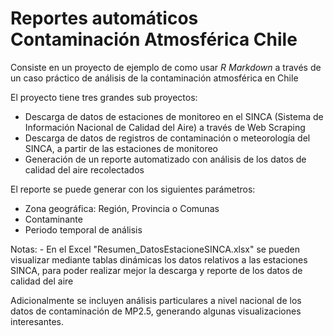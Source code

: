 Reportes automáticos Contaminación Atmosférica Chile
================
Consiste en un proyecto de ejemplo de como usar *R Markdown* a través de un caso práctico de análisis de la contaminación atmosférica en Chile

El proyecto tiene tres grandes sub proyectos:
* Descarga de datos de estaciones de monitoreo en el SINCA (Sistema de Información Nacional de Calidad del Aire) a través de Web Scraping
* Descarga de datos de registros de contaminación o meteorología del SINCA, a partir de las estaciones de monitoreo
* Generación de un reporte automatizado con análisis de los datos de calidad del aire recolectados
	
El reporte se puede generar con los siguientes parámetros:
* Zona geográfica: Región, Provincia o Comunas
* Contaminante
* Periodo temporal de análisis

Notas:
	- En el Excel "Resumen_DatosEstacioneSINCA.xlsx" se pueden visualizar mediante tablas dinámicas los datos relativos  a las estaciones SINCA,
	para poder realizar mejor la descarga y reporte de los datos de calidad del aire
	
Adicionalmente se incluyen análisis particulares a nivel nacional de los datos de contaminación de MP2.5, generando algunas visualizaciones interesantes.
	

